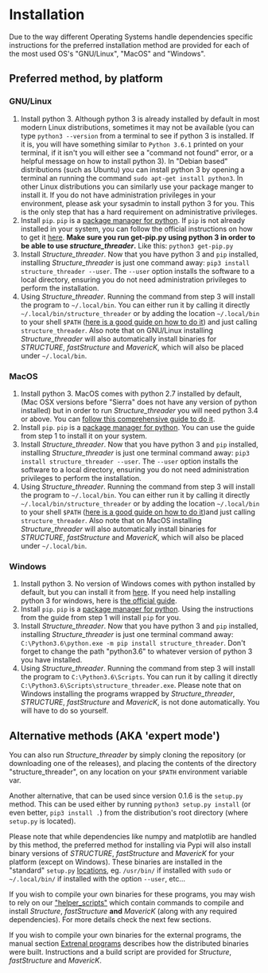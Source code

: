 # Installation
Due to the way different Operating Systems handle dependencies specific instructions for the preferred installation method are provided for each of the most used OS's "GNU/Linux", "MacOS" and "Windows".

## Preferred method, by platform

### GNU/Linux

1. Install python 3. Although python 3 is already installed by default in most modern Linux distributions, sometimes it may not be available (you can type `python3 --version` from a terminal to see if python 3 is installed. If it is, you will have something similar to `Python 3.6.1` printed on your terminal, if it isn't you will either see a "command not found" error, or a helpful message on how to install python 3). In "Debian based" distributions (such as Ubuntu) you can install python 3 by opening a terminal an running the command `sudo apt-get install python3`. In other Linux distributions you can similarly use your package manger to install it. If you do not have administration privileges in your environment, please ask your sysadmin to install python 3 for you. This is the only step that has a hard requirement on administrative privileges.
2. Install `pip`. `pip` is a [package manager for python](https://en.wikipedia.org/wiki/Pip_(package_manager)). If `pip` is not already installed in  your system, you can follow the official instructions on how to get it [here](https://pip.pypa.io/en/stable/installing/). **Make sure you run get-pip.py using python 3 in order to be able to use *structure_threader*.** Like this: `python3 get-pip.py`
3. Install *Structure_threader*. Now that you have python 3 and `pip` installed, installing *Structure_threader* is just one command away: `pip3 install structure_threader --user`. The `--user` option installs the software to a local directory, ensuring you do not need administration privileges to perform the installation.
4. Using *Structure_threader*. Running the command from step 3 will install the program to `~/.local/bin`. You can either run it by calling it directly `~/.local/bin/structure_threader` or by adding the location `~/.local/bin` to your shell `$PATH` ([here is a good guide on how to do it](https://unix.stackexchange.com/questions/26047/how-to-correctly-add-a-path-to-path)) and just calling `structure_threader`. Also note that on GNU/Linux installing *Structure_threader* will also automatically install binaries for *STRUCTURE*, *fastStructure* and *MavericK*, which will also be placed under `~/.local/bin`.

### MacOS

1. Install python 3. MacOS comes with python 2.7 installed by default, (Mac OSX versions before "Sierra" does not have any version of python installed) but in order to run *Structure_threader* you will need python 3.4 or above. You can [follow this comprehensive guide to do it](http://python-guide-pt-br.readthedocs.io/en/latest/starting/install3/osx/).
2. Install `pip`. `pip` is a [package manager for python](https://en.wikipedia.org/wiki/Pip_(package_manager)). You can use the guide from step 1 to install it on your system.
3. Install *Structure_threader*. Now that you have python 3 and `pip` installed, installing *Structure_threader* is just one terminal command away: `pip3 install structure_threader --user`. The `--user` option installs the software to a local directory, ensuring you do not need administration privileges to perform the installation.
4. Using *Structure_threader*. Running the command from step 3 will install the program to `~/.local/bin`. You can either run it by calling it directly `~/.local/bin/structure_threader` or by adding the location `~/.local/bin` to your shell `$PATH` ([here is a good guide on how to do it](https://unix.stackexchange.com/questions/26047/how-to-correctly-add-a-path-to-path))and just calling `structure_threader`. Also note that on MacOS installing *Structure_threader* will also automatically install binaries for *STRUCTURE*, *fastStructure* and *MavericK*, which will also be placed under `~/.local/bin`.

### Windows

1. Install python 3. No version of Windows comes with python installed by default, but you can install it from [here](https://www.python.org/downloads/). If you need help installing python 3 for windows, here is [the official guide](https://docs.python.org/3/using/windows.html).
2. Install `pip`.  `pip` is a [package manager for python](https://en.wikipedia.org/wiki/Pip_(package_manager)). Using the instructions from the guide from step 1 will install `pip` for you.
3. Install *Structure_threader*. Now that you have python 3 and `pip` installed, installing *Structure_threader* is just one terminal command away: `C:\Python3.6\python.exe -m pip install structure_threader`. Don't forget to change the path "python3.6" to whatever version of python 3 you have installed.
4. Using *Structure_threader*. Running the command from step 3 will install the program to `C:\Python3.6\Scripts`. You can run it by calling it directly `C:\Python3.6\Scripts\structure_threader.exe`. Please note that on Windows installing the programs wrapped by *Structure_threader*, *STRUCTURE*, *fastStructure* and *MavericK*, is not done automatically. You will have to do so yourself.


## Alternative methods (AKA 'expert mode')
You can also run *Structure_threader* by simply cloning the repository (or
downloading one of the releases), and placing the contents of the directory
"structure_threader", on any location on your `$PATH` environment variable var.

Another alternative, that can be used since version 0.1.6 is the `setup.py`
method. This can be used either by running `python3 setup.py install` (or even
better, `pip3 install .`) from the distribution's root directory (where
`setup.py` is located).

Please note that while dependencies like numpy and matplotlib are handled by
this method, the preferred method for installing via Pypi will also install
binary versions of *STRUCTURE*, *fastStructure* and *MavericK* for your platform (except on Windows).
These binaries are installed in the "standard" `setup.py`
[locations](https://docs.python.org/2/install/), eg. `/usr/bin/` if installed
with `sudo` or `~/.local/bin/` if installed with the option `--user`, etc...

If you wish to compile your own binaries for these programs, you may wish to
rely on our
["helper_scripts"](https://github.com/StuntsPT/Structure_threader/tree/master/helper_scripts)
which contain commands to compile and install *Structure*, *fastStructure* **and** *MavericK* (along with any required dependencies). For more details check the next few sections.

If you wish to compile your own binaries for the external programs, the manual section [Extrenal programs](external.md) describes how the distributed binaries were built. Instructions and a build script are provided for *Structure*, *fastStructure* and *MavericK*.
